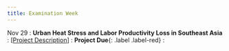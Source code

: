 ```yaml
---
title: Examination Week
---
```


Nov 29
: **Urban Heat Stress and Labor Productivity Loss in Southeast Asia** 
  : [[Project Description](https://xiaoganghe.github.io/python-climate-visuals/chapters/project/FinalProject-2022Fall.html)]
: **Project Due**{: .label .label-red} 
  : [](#)
 


